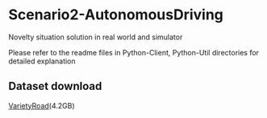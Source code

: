 # Scenario2-AutonomousDriving
Novelty situation solution in real world and simulator

Please refer to the readme files in Python-Client, Python-Util directories for detailed explanation


## Dataset download

[VarietyRoad](https://kaistackr-my.sharepoint.com/:f:/g/personal/yna1214_kaist_ac_kr/EisR17HxTi9NkbCNXiIb9AsBB5Avnb938uUo2ucQmGXAwA?e=INp5rJ)(4.2GB)
